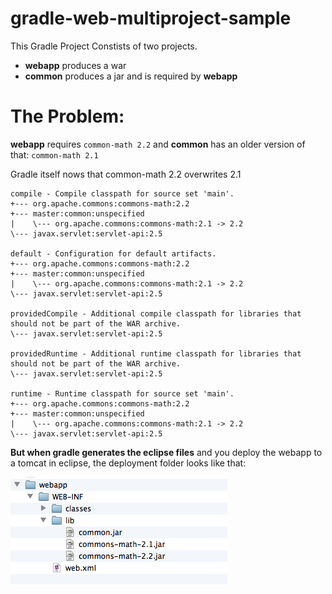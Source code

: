 gradle-web-multiproject-sample
==============================

This Gradle Project Constists of two projects.

- __webapp__ produces a war
- __common__ produces a jar and is required by __webapp__

The Problem:
=======

__webapp__ requires ````common-math 2.2```` and __common__ has an older version of that: ````common-math 2.1````


Gradle itself nows that common-math 2.2 overwrites 2.1

	compile - Compile classpath for source set 'main'.
	+--- org.apache.commons:commons-math:2.2
	+--- master:common:unspecified
	|    \--- org.apache.commons:commons-math:2.1 -> 2.2
	\--- javax.servlet:servlet-api:2.5

	default - Configuration for default artifacts.
	+--- org.apache.commons:commons-math:2.2
	+--- master:common:unspecified
	|    \--- org.apache.commons:commons-math:2.1 -> 2.2
	\--- javax.servlet:servlet-api:2.5

	providedCompile - Additional compile classpath for libraries that should not be part of the WAR archive.
	\--- javax.servlet:servlet-api:2.5

	providedRuntime - Additional runtime classpath for libraries that should not be part of the WAR archive.
	\--- javax.servlet:servlet-api:2.5

	runtime - Runtime classpath for source set 'main'.
	+--- org.apache.commons:commons-math:2.2
	+--- master:common:unspecified
	|    \--- org.apache.commons:commons-math:2.1 -> 2.2
	\--- javax.servlet:servlet-api:2.5


__But when gradle generates the eclipse files__ and you deploy the webapp to a tomcat in eclipse, the deployment folder looks like that:

![Tomcat Deployment Folder](eclipse-deployment-folder.png)